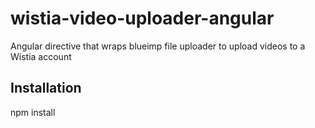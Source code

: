 # wistia-video-uploader-angular
Angular directive that wraps blueimp file uploader to upload videos to a Wistia account


## Installation

npm install
